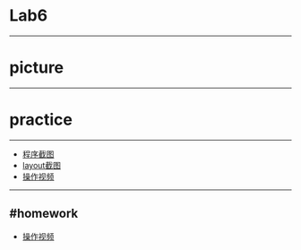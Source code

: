 # Lab6  
------
# picture
------
# practice
------
- [程序截图][1]
- [layout截图][2]
- [操作视频][3]
------
#homework
------
- [操作视频][4]


  [1]: https://github.com/lone-dreamer/IMD1813003/blob/master/lab6/practice/1.png
  [2]: https://github.com/lone-dreamer/IMD1813003/blob/master/lab6/practice/2.png
  [3]: https://github.com/lone-dreamer/IMD1813003/blob/master/lab6/practice/lab6.mp4
  [4]: https://github.com/lone-dreamer/IMD1813003/blob/master/lab6/homework/lab6homework.mp4
